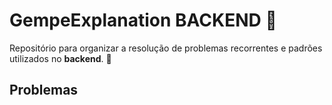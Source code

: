 # GempeExplanation BACKEND 🤯

Repositório para organizar a resolução de problemas recorrentes e padrões utilizados no **backend**. 🚀

## Problemas
